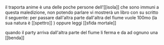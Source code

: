 il traporta anime è una delle poche persone dell'[[isola]] che sono immuni a questa maledizione, non potendo parlare vi mostrerà un libro con su scritto il seguente:
per passare dall'altra parte dall'altra del fiume vuole 100mo (la sua natura è [[spettro]] )
oppure leggi [[sfida mortale]] 

quando il party arriva dall'altra parte del fiume li ferma e da ad ognuno una [[benda]] 